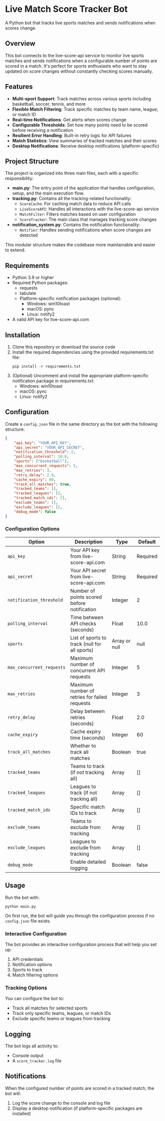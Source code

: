 # Live Match Score Tracker Bot

A Python bot that tracks live sports matches and sends notifications when scores change.

## Overview

This bot connects to the live-score-api service to monitor live sports matches and sends notifications when a configurable number of points are scored in a match. It's perfect for sports enthusiasts who want to stay updated on score changes without constantly checking scores manually.

## Features

- **Multi-sport Support**: Track matches across various sports including basketball, soccer, tennis, and more
- **Flexible Match Filtering**: Track specific matches by team name, league, or match ID
- **Real-time Notifications**: Get alerts when scores change
- **Configurable Thresholds**: Set how many points need to be scored before receiving a notification
- **Resilient Error Handling**: Built-in retry logic for API failures
- **Match Statistics**: View summaries of tracked matches and their scores
- **Desktop Notifications**: Receive desktop notifications (platform-specific)

## Project Structure

The project is organized into three main files, each with a specific responsibility:

- **main.py**: The entry point of the application that handles configuration, setup, and the main execution flow.
- **tracking.py**: Contains all the tracking-related functionality:
  - `ScoreCache`: For caching match data to reduce API calls
  - `LiveScoreAPI`: Handles all interactions with the live-score-api service
  - `MatchFilter`: Filters matches based on user configuration
  - `ScoreTracker`: The main class that manages tracking score changes
- **notification_system.py**: Contains the notification functionality:
  - `Notifier`: Handles sending notifications when score changes are detected

This modular structure makes the codebase more maintainable and easier to extend.

## Requirements

- Python 3.9 or higher
- Required Python packages:
  - requests
  - tabulate
  - Platform-specific notification packages (optional):
    - Windows: win10toast
    - macOS: pync
    - Linux: notify2
- A valid API key for live-score-api.com

## Installation

1. Clone this repository or download the source code
2. Install the required dependencies using the provided requirements.txt file:
   ```
   pip install -r requirements.txt
   ```
3. (Optional) Uncomment and install the appropriate platform-specific notification package in requirements.txt:
   - Windows: win10toast
   - macOS: pync
   - Linux: notify2

## Configuration

Create a `config.json` file in the same directory as the bot with the following structure:

```json
{
    "api_key": "YOUR_API_KEY",
    "api_secret": "YOUR_API_SECRET",
    "notification_threshold": 2,
    "polling_interval": 10.0,
    "sports": ["basketball"],
    "max_concurrent_requests": 5,
    "max_retries": 3,
    "retry_delay": 2.0,
    "cache_expiry": 60,
    "track_all_matches": true,
    "tracked_teams": [],
    "tracked_leagues": [],
    "tracked_match_ids": [],
    "exclude_teams": [],
    "exclude_leagues": [],
    "debug_mode": false
}
```

### Configuration Options

| Option | Description | Type | Default |
|--------|-------------|------|---------|
| `api_key` | Your API key from live-score-api.com | String | Required |
| `api_secret` | Your API secret from live-score-api.com | String | Required |
| `notification_threshold` | Number of points scored before notification | Integer | 2 |
| `polling_interval` | Time between API checks (seconds) | Float | 10.0 |
| `sports` | List of sports to track (null for all sports) | Array or null | null |
| `max_concurrent_requests` | Maximum number of concurrent API requests | Integer | 5 |
| `max_retries` | Maximum number of retries for failed requests | Integer | 3 |
| `retry_delay` | Delay between retries (seconds) | Float | 2.0 |
| `cache_expiry` | Cache expiry time (seconds) | Integer | 60 |
| `track_all_matches` | Whether to track all matches | Boolean | true |
| `tracked_teams` | Teams to track (if not tracking all) | Array | [] |
| `tracked_leagues` | Leagues to track (if not tracking all) | Array | [] |
| `tracked_match_ids` | Specific match IDs to track | Array | [] |
| `exclude_teams` | Teams to exclude from tracking | Array | [] |
| `exclude_leagues` | Leagues to exclude from tracking | Array | [] |
| `debug_mode` | Enable detailed logging | Boolean | false |

## Usage

Run the bot with:

```
python main.py
```

On first run, the bot will guide you through the configuration process if no `config.json` file exists.

### Interactive Configuration

The bot provides an interactive configuration process that will help you set up:

1. API credentials
2. Notification options
3. Sports to track
4. Match filtering options

### Tracking Options

You can configure the bot to:

- Track all matches for selected sports
- Track only specific teams, leagues, or match IDs
- Exclude specific teams or leagues from tracking

## Logging

The bot logs all activity to:
- Console output
- A `score_tracker.log` file

## Notifications

When the configured number of points are scored in a tracked match, the bot will:

1. Log the score change to the console and log file
2. Display a desktop notification (if platform-specific packages are installed)
